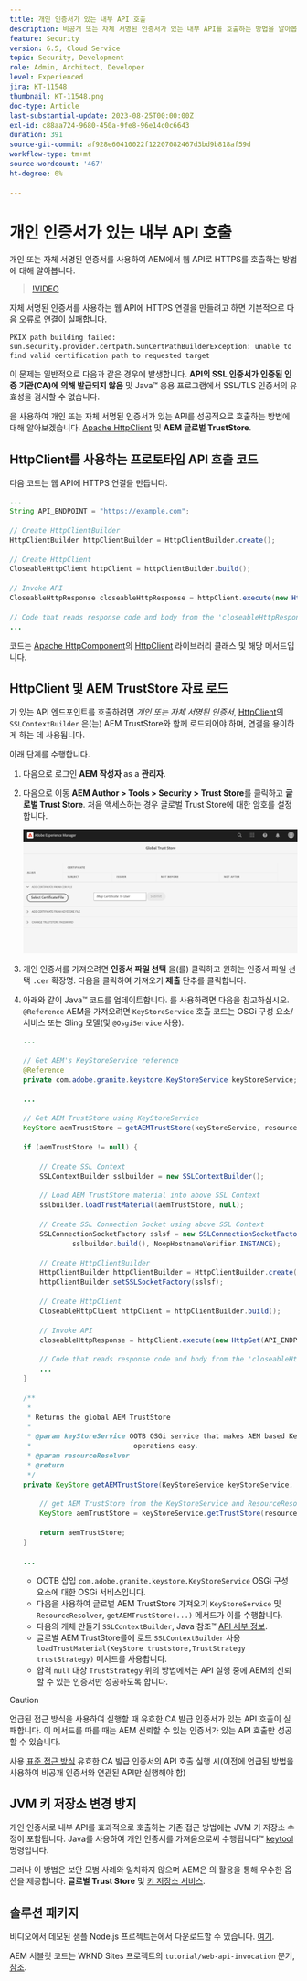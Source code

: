 ```yaml
---
title: 개인 인증서가 있는 내부 API 호출
description: 비공개 또는 자체 서명된 인증서가 있는 내부 API를 호출하는 방법을 알아봅니다.
feature: Security
version: 6.5, Cloud Service
topic: Security, Development
role: Admin, Architect, Developer
level: Experienced
jira: KT-11548
thumbnail: KT-11548.png
doc-type: Article
last-substantial-update: 2023-08-25T00:00:00Z
exl-id: c88aa724-9680-450a-9fe8-96e14c0c6643
duration: 391
source-git-commit: af928e60410022f12207082467d3bd9b818af59d
workflow-type: tm+mt
source-wordcount: '467'
ht-degree: 0%

---
```


# 개인 인증서가 있는 내부 API 호출

개인 또는 자체 서명된 인증서를 사용하여 AEM에서 웹 API로 HTTPS를 호출하는 방법에 대해 알아봅니다.

>[!VIDEO](https://video.tv.adobe.com/v/3424853?quality=12&learn=on)

자체 서명된 인증서를 사용하는 웹 API에 HTTPS 연결을 만들려고 하면 기본적으로 다음 오류로 연결이 실패합니다.

```
PKIX path building failed: sun.security.provider.certpath.SunCertPathBuilderException: unable to find valid certification path to requested target
```

이 문제는 일반적으로 다음과 같은 경우에 발생합니다. **API의 SSL 인증서가 인증된 인증 기관(CA)에 의해 발급되지 않음** 및 Java™ 응용 프로그램에서 SSL/TLS 인증서의 유효성을 검사할 수 없습니다.

을 사용하여 개인 또는 자체 서명된 인증서가 있는 API를 성공적으로 호출하는 방법에 대해 알아보겠습니다. [Apache HttpClient](https://hc.apache.org/httpcomponents-client-4.5.x/index.html) 및 **AEM 글로벌 TrustStore**.


## HttpClient를 사용하는 프로토타입 API 호출 코드

다음 코드는 웹 API에 HTTPS 연결을 만듭니다.

```java
...
String API_ENDPOINT = "https://example.com";

// Create HttpClientBuilder
HttpClientBuilder httpClientBuilder = HttpClientBuilder.create();

// Create HttpClient
CloseableHttpClient httpClient = httpClientBuilder.build();

// Invoke API
CloseableHttpResponse closeableHttpResponse = httpClient.execute(new HttpGet(API_ENDPOINT));

// Code that reads response code and body from the 'closeableHttpResponse' object
...
```

코드는 [Apache HttpComponent](https://hc.apache.org/)의 [HttpClient](https://hc.apache.org/httpcomponents-client-4.5.x/index.html) 라이브러리 클래스 및 해당 메서드입니다.


## HttpClient 및 AEM TrustStore 자료 로드

가 있는 API 엔드포인트를 호출하려면 _개인 또는 자체 서명된 인증서_, [HttpClient](https://hc.apache.org/httpcomponents-client-4.5.x/index.html)의 `SSLContextBuilder` 은(는) AEM TrustStore와 함께 로드되어야 하며, 연결을 용이하게 하는 데 사용됩니다.

아래 단계를 수행합니다.

1. 다음으로 로그인 **AEM 작성자** as a **관리자**.
1. 다음으로 이동 **AEM Author > Tools > Security > Trust Store**&#x200B;를 클릭하고 **글로벌 Trust Store**. 처음 액세스하는 경우 글로벌 Trust Store에 대한 암호를 설정합니다.

   ![글로벌 Trust Store](assets/internal-api-call/global-trust-store.png)

1. 개인 인증서를 가져오려면 **인증서 파일 선택** 을(를) 클릭하고 원하는 인증서 파일 선택 `.cer` 확장명. 다음을 클릭하여 가져오기 **제출** 단추를 클릭합니다.

1. 아래와 같이 Java™ 코드를 업데이트합니다. 를 사용하려면 다음을 참고하십시오. `@Reference` AEM을 가져오려면 `KeyStoreService` 호출 코드는 OSGi 구성 요소/서비스 또는 Sling 모델(및 `@OsgiService` 사용).

   ```java
   ...
   
   // Get AEM's KeyStoreService reference
   @Reference
   private com.adobe.granite.keystore.KeyStoreService keyStoreService;
   
   ...
   
   // Get AEM TrustStore using KeyStoreService
   KeyStore aemTrustStore = getAEMTrustStore(keyStoreService, resourceResolver);
   
   if (aemTrustStore != null) {
   
       // Create SSL Context
       SSLContextBuilder sslbuilder = new SSLContextBuilder();
   
       // Load AEM TrustStore material into above SSL Context
       sslbuilder.loadTrustMaterial(aemTrustStore, null);
   
       // Create SSL Connection Socket using above SSL Context
       SSLConnectionSocketFactory sslsf = new SSLConnectionSocketFactory(
               sslbuilder.build(), NoopHostnameVerifier.INSTANCE);
   
       // Create HttpClientBuilder
       HttpClientBuilder httpClientBuilder = HttpClientBuilder.create();
       httpClientBuilder.setSSLSocketFactory(sslsf);
   
       // Create HttpClient
       CloseableHttpClient httpClient = httpClientBuilder.build();
   
       // Invoke API
       closeableHttpResponse = httpClient.execute(new HttpGet(API_ENDPOINT));
   
       // Code that reads response code and body from the 'closeableHttpResponse' object
       ...
   } 
   
   /**
    * 
    * Returns the global AEM TrustStore
    * 
    * @param keyStoreService OOTB OSGi service that makes AEM based KeyStore
    *                         operations easy.
    * @param resourceResolver
    * @return
    */
   private KeyStore getAEMTrustStore(KeyStoreService keyStoreService, ResourceResolver resourceResolver) {
   
       // get AEM TrustStore from the KeyStoreService and ResourceResolver
       KeyStore aemTrustStore = keyStoreService.getTrustStore(resourceResolver);
   
       return aemTrustStore;
   }
   
   ...
   ```

   * OOTB 삽입 `com.adobe.granite.keystore.KeyStoreService` OSGi 구성 요소에 대한 OSGi 서비스입니다.
   * 다음을 사용하여 글로벌 AEM TrustStore 가져오기 `KeyStoreService` 및 `ResourceResolver`, `getAEMTrustStore(...)` 메서드가 이를 수행합니다.
   * 다음의 개체 만들기 `SSLContextBuilder`, Java 참조™ [API 세부 정보](https://javadoc.io/static/org.apache.httpcomponents/httpcore/4.4.8/index.html?org/apache/http/ssl/SSLContextBuilder.html).
   * 글로벌 AEM TrustStore를에 로드 `SSLContextBuilder` 사용 `loadTrustMaterial(KeyStore truststore,TrustStrategy trustStrategy)` 메서드를 사용합니다.
   * 합격 `null` 대상 `TrustStrategy` 위의 방법에서는 API 실행 중에 AEM의 신뢰할 수 있는 인증서만 성공하도록 합니다.


>[!CAUTION]
>
>언급된 접근 방식을 사용하여 실행할 때 유효한 CA 발급 인증서가 있는 API 호출이 실패합니다. 이 메서드를 따를 때는 AEM 신뢰할 수 있는 인증서가 있는 API 호출만 성공할 수 있습니다.
>
>사용 [표준 접근 방식](#prototypical-api-invocation-code-using-httpclient) 유효한 CA 발급 인증서의 API 호출 실행 시(이전에 언급된 방법을 사용하여 비공개 인증서와 연관된 API만 실행해야 함)

## JVM 키 저장소 변경 방지

개인 인증서로 내부 API를 효과적으로 호출하는 기존 접근 방법에는 JVM 키 저장소 수정이 포함됩니다. Java를 사용하여 개인 인증서를 가져옴으로써 수행됩니다™ [keytool](https://docs.oracle.com/en/java/javase/11/tools/keytool.html#GUID-5990A2E4-78E3-47B7-AE75-6D1826259549) 명령입니다.

그러나 이 방법은 보안 모범 사례와 일치하지 않으며 AEM은 의 활용을 통해 우수한 옵션을 제공합니다. **글로벌 Trust Store** 및 [키 저장소 서비스](https://javadoc.io/doc/com.adobe.aem/aem-sdk-api/latest/com/adobe/granite/keystore/KeyStoreService.html).


## 솔루션 패키지

비디오에서 데모된 샘플 Node.js 프로젝트는에서 다운로드할 수 있습니다. [여기](assets/internal-api-call/REST-APIs.zip).

AEM 서블릿 코드는 WKND Sites 프로젝트의 `tutorial/web-api-invocation` 분기, [참조](https://github.com/adobe/aem-guides-wknd/tree/tutorial/web-api-invocation/core/src/main/java/com/adobe/aem/guides/wknd/core/servlets).
